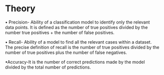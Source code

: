 # Theory
• Precision- Ability of a classification model to identify only the relevant data points.
It is defined as the number of true positives divided by the number true positives + the number of false positives.

• Recall- Ability of a model to find all the relevant cases within a dataset.
The precise definition of recall is the number of true positives divided by the number of true positives plus the number of false negatives.

•Accuracy-It is the number of correct predictions made by the model divided by the total number of predictions.

